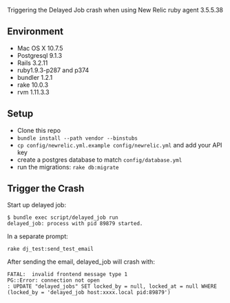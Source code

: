 Triggering the Delayed Job crash when using New Relic ruby agent 3.5.5.38

Environment
-----------
* Mac OS X 10.7.5
* Postgresql 9.1.3
* Rails 3.2.11
* ruby1.9.3-p287 and p374
* bundler 1.2.1
* rake 10.0.3
* rvm 1.11.3.3

Setup
-----
* Clone this repo
* ```bundle install --path vendor --binstubs```
* ```cp config/newrelic.yml.example config/newrelic.yml``` and add your API key
* create a postgres database to match ```config/database.yml```
* run the migrations:  ```rake db:migrate```

Trigger the Crash
-----------------
Start up delayed job:

    $ bundle exec script/delayed_job run
    delayed_job: process with pid 89879 started.

In a separate prompt:

    rake dj_test:send_test_email

After sending the email, delayed_job will crash with:

    FATAL:  invalid frontend message type 1
    PG::Error: connection not open
    : UPDATE "delayed_jobs" SET locked_by = null, locked_at = null WHERE (locked_by = 'delayed_job host:xxxx.local pid:89879')